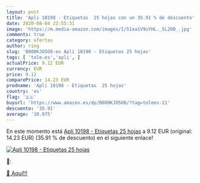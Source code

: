```yaml
---
layout: post
title: 'Apli 10198 - Etiquetas  25 hojas con un 35.91 % de descuento'
date: 2020-08-04 22:55:31
image: 'https://m.media-amazon.com/images/I/51aa1V9uYHL._SL200_.jpg'
comments: true
category: ofertas
author: ring
slug: 'B000KJO5O8-es Apli 10198 - Etiquetas 25 hojas'
tags: [ 'tole.es','apli', ]
actualPrice: 9.12 EUR
currency: EUR
price: 9.12
comparePrice: 14.23 EUR
prodname: 'Apli 10198 - Etiquetas  25 hojas'
country: 'es'
flag: '🇪🇸'
buyurl: 'https://www.amazon.es/dp/B000KJO5O8/?tag=tolees-21'
descuento: '35.91'
average: '10.975'
---
```


En este momento está [Apli 10198 - Etiquetas  25 hojas](https://www.amazon.es/dp/B000KJO5O8/?tag=tolees-21) a 9.12 EUR (original: 14.23 EUR) (35.91 %  de descuento) en el siguiente enlace!

[![Apli 10198 - Etiquetas  25 hojas](https://m.media-amazon.com/images/I/51aa1V9uYHL._SL200_.jpg)](https://www.amazon.es/dp/B000KJO5O8/?tag=tolees-21)

🔎:


[🛒 Aquí!!!](https://www.amazon.es/dp/B000KJO5O8/?tag=tolees-21)
